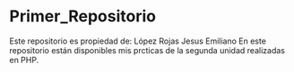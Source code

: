 # Primer_Repositorio
Este repositorio es propiedad de: López Rojas Jesus Emiliano
En este repositorio están disponibles mis prcticas de la segunda unidad realizadas en PHP.
